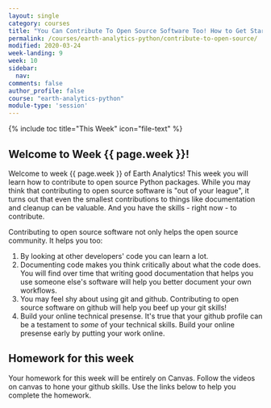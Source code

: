 ```yaml
---
layout: single
category: courses
title: "You Can Contribute To Open Source Software Too! How to Get Started in Python"
permalink: /courses/earth-analytics-python/contribute-to-open-source/
modified: 2020-03-24
week-landing: 9
week: 10
sidebar:
  nav:
comments: false
author_profile: false
course: "earth-analytics-python"
module-type: 'session'
---
```


{% include toc title="This Week" icon="file-text" %}

<div class="notice--info" markdown="1">

## <i class="fa fa-ship" aria-hidden="true"></i> Welcome to Week {{ page.week }}!

Welcome to week {{ page.week }} of Earth Analytics! This week you will learn how to contribute to 
open source Python packages. While you may think that contributing to open source software is 
"out of your league", it turns out that even the smallest contributions to things like documentation 
and cleanup can be valuable. And you have the skills - right now - to contribute.

</div>

Contributing to open source software not only helps the open source community. It helps you too:

1. By looking at other developers' code you can learn a lot.
2. Documenting code makes you think critically about what the code does. You will find over time that writing good documentation that helps you use someone else's software will help you better document your own workflows. 
3. You may feel shy about using git and github. Contributing to open source software on github will help you beef up your git skills!
4. Build your online technical presense. It's true that your github profile can be a testament to *some* of your technical skills. Build your online presense early by putting your work online. 

## Homework for this week

Your homework for this week will be entirely on Canvas. Follow the videos on canvas to hone your github skills.
Use the links below to help you complete the homework.
